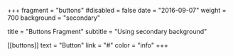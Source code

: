 +++
fragment = "buttons"
#disabled = false
date = "2016-09-07"
weight = 700
background = "secondary"

title = "Buttons Fragment"
subtitle = "Using secondary background"

[[buttons]]
  text = "Button"
  link = "#"
  color = "info"
+++
